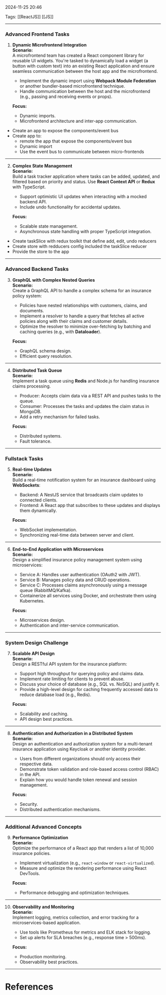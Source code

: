 2024-11-25 20:46

Tags: [[ReactJS]] [[JS]]

---

### **Advanced Frontend Tasks**

1. **Dynamic Microfrontend Integration**  
    **Scenario:**  
    A microfrontend team has created a React component library for reusable UI widgets. You're tasked to dynamically load a widget (a button with custom text) into an existing React application and ensure seamless communication between the host app and the microfrontend.
    
    - Implement the dynamic import using **Webpack Module Federation** or another bundler-based microfrontend technique.
    - Handle communication between the host and the microfrontend (e.g., passing and receiving events or props).
    
    **Focus:**
    
    - Dynamic imports.
    - Microfrontend architecture and inter-app communication.

- Create an app to expose the components/event bus
- Create app to:
	- remote the app that expose the components/event bus
	- Dynamic import
	- Use the event bus to communicate between micro-frontends

---

2. **Complex State Management**  
    **Scenario:**  
    Build a task tracker application where tasks can be added, updated, and filtered based on priority and status. Use **React Context API** or **Redux** with TypeScript.
    
    - Support optimistic UI updates when interacting with a mocked backend API.
    - Include undo functionality for accidental updates.
    
    **Focus:**
    
    - Scalable state management.
    - Asynchronous state handling with proper TypeScript integration.

- Create taskSlice with redux toolkit that define add, edit, undo reducers
- Create store with redducers config included the taskSlice reducer
- Provide the store to the app

---

### **Advanced Backend Tasks**

3. **GraphQL with Complex Nested Queries**  
    **Scenario:**  
    Create a GraphQL API to handle a complex schema for an insurance policy system:
    
    - Policies have nested relationships with customers, claims, and documents.
    - Implement a resolver to handle a query that fetches all active policies along with their claims and customer details.
    - Optimize the resolver to minimize over-fetching by batching and caching queries (e.g., with **Dataloader**).
    
    **Focus:**
    
    - GraphQL schema design.
    - Efficient query resolution.

---

4. **Distributed Task Queue**  
    **Scenario:**  
    Implement a task queue using **Redis** and Node.js for handling insurance claims processing.
    
    - Producer: Accepts claim data via a REST API and pushes tasks to the queue.
    - Consumer: Processes the tasks and updates the claim status in MongoDB.
    - Add a retry mechanism for failed tasks.
    
    **Focus:**
    
    - Distributed systems.
    - Fault tolerance.

---

### **Fullstack Tasks**

5. **Real-time Updates**  
    **Scenario:**  
    Build a real-time notification system for an insurance dashboard using **WebSockets**:
    
    - Backend: A NestJS service that broadcasts claim updates to connected clients.
    - Frontend: A React app that subscribes to these updates and displays them dynamically.
    
    **Focus:**
    
    - WebSocket implementation.
    - Synchronizing real-time data between server and client.

---

6. **End-to-End Application with Microservices**  
    **Scenario:**  
    Design a simplified insurance policy management system using microservices:
    
    - Service A: Handles user authentication (OAuth2 with JWT).
    - Service B: Manages policy data and CRUD operations.
    - Service C: Processes claims asynchronously using a message queue (RabbitMQ/Kafka).
    - Containerize all services using Docker, and orchestrate them using Kubernetes.
    
    **Focus:**
    
    - Microservices design.
    - Authentication and inter-service communication.

---

### **System Design Challenge**

7. **Scalable API Design**  
    **Scenario:**  
    Design a RESTful API system for the insurance platform:
    
    - Support high throughput for querying policy and claims data.
    - Implement rate limiting for clients to prevent abuse.
    - Discuss your choice of database (e.g., SQL vs. NoSQL) and justify it.
    - Provide a high-level design for caching frequently accessed data to reduce database load (e.g., Redis).
    
    **Focus:**
    
    - Scalability and caching.
    - API design best practices.

---

8. **Authentication and Authorization in a Distributed System**  
    **Scenario:**  
    Design an authentication and authorization system for a multi-tenant insurance application using Keycloak or another identity provider.
    
    - Users from different organizations should only access their respective data.
    - Demonstrate token validation and role-based access control (RBAC) in the API.
    - Explain how you would handle token renewal and session management.
    
    **Focus:**
    
    - Security.
    - Distributed authentication mechanisms.

---

### **Additional Advanced Concepts**

9. **Performance Optimization**  
    **Scenario:**  
    Optimize the performance of a React app that renders a list of 10,000 insurance policies.
    
    - Implement virtualization (e.g., `react-window` or `react-virtualized`).
    - Measure and optimize the rendering performance using React DevTools.
    
    **Focus:**
    
    - Performance debugging and optimization techniques.

---

10. **Observability and Monitoring**  
    **Scenario:**  
    Implement logging, metrics collection, and error tracking for a microservices-based application.
    
    - Use tools like Prometheus for metrics and ELK stack for logging.
    - Set up alerts for SLA breaches (e.g., response time > 500ms).
    
    **Focus:**
    
    - Production monitoring.
    - Observability best practices.

---
# References